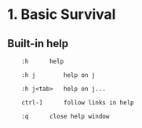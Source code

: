 
#	1. Basic Survival
##	   Built-in help

        :h	    help

        :h j	    help on j

        :h j<tab>   help on j...

        ctrl-]	    follow links in help

        :q	    close help window

